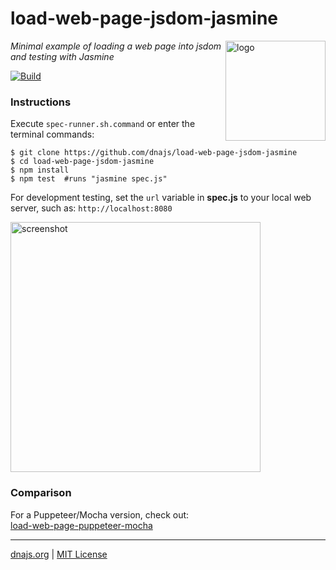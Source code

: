 # load-web-page-jsdom-jasmine
<img src=https://dnajs.org/graphics/dnajs-logo.png align=right width=160 alt=logo>

_Minimal example of loading a web page into jsdom and testing with Jasmine_

[![Build](https://github.com/dnajs/load-web-page-jsdom-jasmine/workflows/build/badge.svg)](https://github.com/dnajs/load-web-page-jsdom-jasmine/actions/workflows/run-spec-on-push.yaml)

### Instructions
Execute `spec-runner.sh.command` or enter the terminal commands:
```shell
$ git clone https://github.com/dnajs/load-web-page-jsdom-jasmine
$ cd load-web-page-jsdom-jasmine
$ npm install
$ npm test  #runs "jasmine spec.js"
```

For development testing, set the `url` variable in **spec.js** to your local web server, such as:
`http://localhost:8080`

<img src=https://raw.githubusercontent.com/dnajs/load-web-page-jsdom-jasmine/main/screenshot.png
   width=400 alt=screenshot>

### Comparison
For a Puppeteer/Mocha version, check out:<br>
[load-web-page-puppeteer-mocha](https://github.com/dnajs/load-web-page-puppeteer-mocha)

---
[dnajs.org](https://dnajs.org) | [MIT License](LICENSE.txt)
